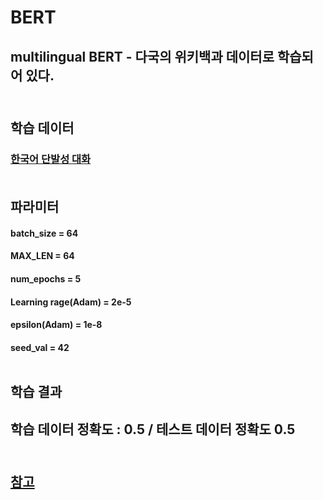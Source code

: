 
# BERT 
## multilingual BERT - 다국의 위키백과 데이터로 학습되어 있다. <br/><br/>


## 학습 데이터 
### [한국어 단발성 대화](https://aihub.or.kr/opendata/keti-data/recognition-laguage/KETI-02-009)<br/><br/>


## 파라미터  
#### batch_size = 64
#### MAX_LEN = 64
#### num_epochs = 5
#### Learning rage(Adam) = 2e-5
#### epsilon(Adam) = 1e-8
#### seed_val = 42  <br/><br/>



## 학습 결과
## 학습 데이터 정확도 : 0.5 / 테스트 데이터 정확도 0.5<br/><br/>



## [참고](https://mccormickml.com/2019/07/22/BERT-fine-tuning/)
